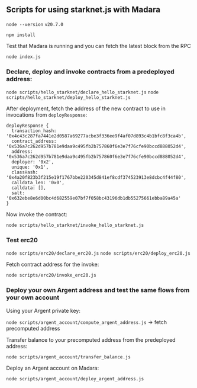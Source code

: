 ## Scripts for using starknet.js with Madara

`node --version`
`v20.7.0`

`npm install`

Test that Madara is running and you can fetch the latest block from the RPC 

`node index.js`

### Declare, deploy and invoke contracts from a predeployed address:

`node scripts/hello_starknet/declare_hello_starknet.js`
`node scripts/hello_starknet/deploy_hello_starknet.js`

After deployment, fetch the address of the new contract to use in invocations from `deployResponse`:

```
deployResponse {
  transaction_hash: '0x4c43c287fa7441e2d0587a69277acbe3f336ee9f4af07d893c4b1bfc8f3ca4b',
  contract_address: '0x536a7c262d957b781e9daa9c495fb2b757860f6e3e7f76cfe90bccd888052d4',
  address: '0x536a7c262d957b781e9daa9c495fb2b757860f6e3e7f76cfe90bccd888052d4',
  deployer: '0x2',
  unique: '0x1',
  classHash: '0x4a20f823b3f215e19f1767bbe220345d841ef8cdf374523913e8dcbc4f44f80',
  calldata_len: '0x0',
  calldata: [],
  salt: '0x632ebe8e6d00bc4d682559e07bf7f058bc43196db1db55275661ebba89a45a'
}
```

Now invoke the contract: 

`node scripts/hello_starknet/invoke_hello_starknet.js`

### Test erc20

`node scripts/erc20/declare_erc20.js`
`node scripts/erc20/deploy_erc20.js`

Fetch contract address for the invoke: 

`node scripts/erc20/invoke_erc20.js`

### Deploy your own Argent address and test the same flows from your own account 

Using your Argent private key:

`node scripts/argent_account/compute_argent_address.js` -> fetch precomputed address

Transfer balance to your precomputed address from the predeployed address:

`node scripts/argent_account/transfer_balance.js`

Deploy an Argent account on Madara: 

`node scripts/argent_account/deploy_argent_address.js`


